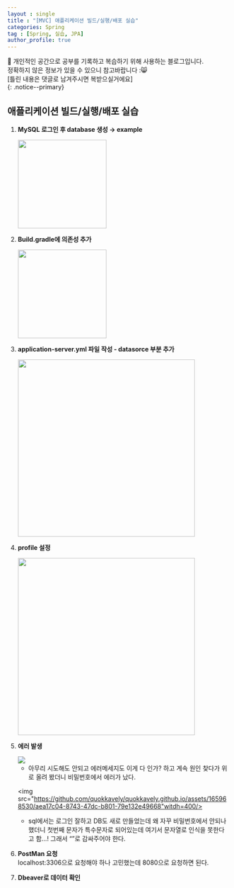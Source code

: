 ```yaml
---
layout : single
title : "[MVC] 애플리케이션 빌드/실행/배포 실습"
categories: Spring
tag : [Spring, 실습, JPA]
author_profile: true
---
```



📌 개인적인 공간으로 공부를 기록하고 복습하기 위해 사용하는 블로그입니다. <br>
정확하지 않은 정보가 있을 수 있으니 참고바랍니다 :😸 <br>
[틀린 내용은 댓글로 남겨주시면 복받으실거에요]  
{: .notice--primary}



## 애플리케이션 빌드/실행/배포 실습

1. **MySQL 로그인 후 database 생성 → example**
    
    <img src="https://github.com/quokkavely/quokkavely.github.io/assets/165968530/b7c8ef1a-0e9d-49f3-90e8-ff365d2c9f1b" width=200 >
    
2. **Build.gradle에 의존성 추가**
    
    <img src="https://github.com/quokkavely/quokkavely.github.io/assets/165968530/b5348ca5-f095-4caf-9b11-596218ed7036" width=200>
    
3. **application-server.yml 파일 작성 - datasorce 부분 추가**
    
    <img src="https://github.com/quokkavely/quokkavely.github.io/assets/165968530/2cd2cd13-5dc7-45ed-979b-c93491d94f55" width=400>
    
4. **profile 설정**
    
    <img src="https://github.com/quokkavely/quokkavely.github.io/assets/165968530/8f4ccafa-a6f9-4877-bd86-e995eee3f4f8" width=400>
    
5. **에러 발생**
    
    <img src="https://github.com/quokkavely/quokkavely.github.io/assets/165968530/bc3a746a-c305-4761-92a9-40b168203160">
    
    - 아무리 시도해도 안되고 에러메세지도 이게 다 인가? 하고 계속 원인 찾다가 위로 올려 봤더니 비밀번호에서 에러가 났다.
    
    <img src="https://github.com/quokkavely/quokkavely.github.io/assets/165968530/aea17c04-8743-47dc-b801-79e132e49668"witdh=400/>
    
    - sql에서는 로그인 잘하고 DB도 새로 만들었는데 왜 자꾸 비밀번호에서 안되나 했더니 첫번째 문자가 특수문자로 되어있는데 여기서 문자열로 인식을 못한다고 함…! 그래서 “”로 감싸주어야 한다.

6. **PostMan 요청** <br/>
    localhost:3306으로 요청해야 하나 고민했는데 8080으로 요청하면 된다.
    

7. **Dbeaver로 데이터 확인**